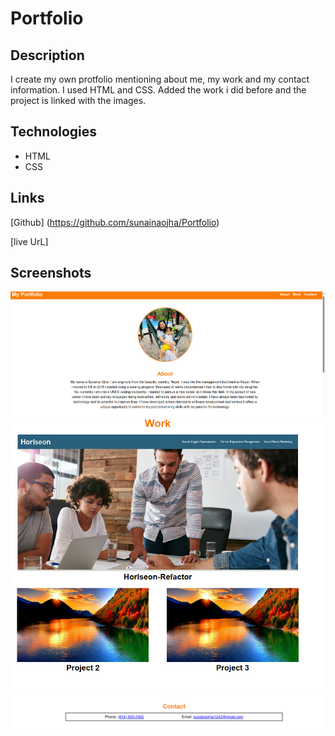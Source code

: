 # Portfolio

## Description
I create my own protfolio mentioning about me, my work and my contact information. I used HTML and CSS. Added the work i did before and the project is linked with the images. 

## Technologies
* HTML
* CSS

## Links 
[Github] (https://github.com/sunainaojha/Portfolio)

[live UrL]





## Screenshots
![project.pic1](./assets/images/project.pic1.png)
![project.pic2](./assets/images/project.pic2.png)
![project.pic2](./assets/images/project.pic3.png)

